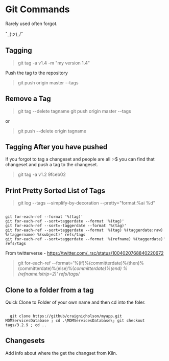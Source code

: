 # Git Commands

Rarely used often forgot.

¯\_(ツ)_/¯

## Tagging

> git tag -a v1.4 -m "my version 1.4"

Push the tag to the repository

> git push origin master --tags

## Remove a Tag

> git tag --delete tagname
> git push origin master --tags

or

> git push --delete origin tagname

## Tagging After you have pushed

If you forgot to tag a changeset and people are all :-$ you can find that changeset and push a tag to the changeset.

> git tag -a v1.2 9fceb02

## Print Pretty Sorted List of Tags

> git log --tags --simplify-by-decoration --pretty="format:%ai %d"

```git

git for-each-ref --format '%(tag)'
git for-each-ref --sort=taggerdate --format '%(tag)'
git for-each-ref --sort=-taggerdate --format '%(tag)'
git for-each-ref --sort=taggerdate --format '%(tag) %(taggerdate:raw) %(taggername) %(subject)' refs/tags
git for-each-ref --sort=taggerdate --format '%(refname) %(taggerdate)' refs/tags

```

From twitterverse - https://twitter.com/_rsc/status/1004020768840220672

> git for-each-ref --format='%(if)%(committerdate)%(then)%(committerdate)%(else)%(*committerdate)%(end) %(refname:lstrip=2)' refs/tags/*

## Clone to a folder from a tag

Quick Clone to Folder of your own name and then cd into the foler.

```git

  git clone https://github/craignicholson/myapp.git MDMServicesDatabase ; cd .\MDMServicesDatabase\; git checkout tags/3.2.9 ; cd ..

```

## Changesets

Add info about where the get the changset from Kiln.